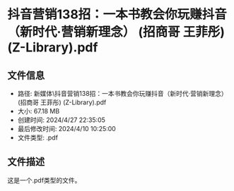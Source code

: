 ﻿# 抖音营销138招：一本书教会你玩赚抖音（新时代·营销新理念） (招商哥 王菲彤) (Z-Library).pdf

## 文件信息
- 路径: 新媒体\抖音营销138招：一本书教会你玩赚抖音（新时代·营销新理念） (招商哥 王菲彤) (Z-Library).pdf
- 大小: 67.18 MB
- 创建时间: 2024/4/27 22:35:05
- 最后修改时间: 2024/4/10 10:25:00
- 文件类型: .pdf

## 文件描述
这是一个.pdf类型的文件。

